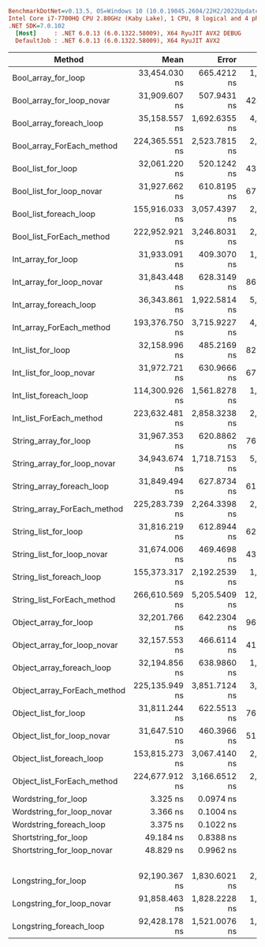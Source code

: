 ``` ini

BenchmarkDotNet=v0.13.5, OS=Windows 10 (10.0.19045.2604/22H2/2022Update)
Intel Core i7-7700HQ CPU 2.80GHz (Kaby Lake), 1 CPU, 8 logical and 4 physical cores
.NET SDK=7.0.102
  [Host]     : .NET 6.0.13 (6.0.1322.58009), X64 RyuJIT AVX2 DEBUG
  DefaultJob : .NET 6.0.13 (6.0.1322.58009), X64 RyuJIT AVX2


```
|                      Method |           Mean |         Error |         StdDev |         Median | Allocated |
|---------------------------- |---------------:|--------------:|---------------:|---------------:|----------:|
|         Bool_array_for_loop |  33,454.030 ns |   665.4212 ns |  1,832.7634 ns |  32,793.500 ns |         - |
|   Bool_array_for_loop_novar |  31,909.607 ns |   507.9431 ns |    424.1555 ns |  32,127.820 ns |         - |
|     Bool_array_foreach_loop |  35,158.557 ns | 1,692.6355 ns |  4,990.7739 ns |  32,400.488 ns |         - |
|   Bool_array_ForEach_method | 224,365.551 ns | 2,523.7815 ns |  2,107.4718 ns | 225,170.520 ns |         - |
|          Bool_list_for_loop |  32,061.220 ns |   520.1242 ns |    434.3272 ns |  32,214.752 ns |         - |
|    Bool_list_for_loop_novar |  31,927.662 ns |   610.8195 ns |    678.9243 ns |  31,598.123 ns |         - |
|      Bool_list_foreach_loop | 155,916.033 ns | 3,057.4397 ns |  2,859.9310 ns | 154,483.557 ns |         - |
|    Bool_list_ForEach_method | 222,952.921 ns | 3,246.8031 ns |  2,878.2064 ns | 223,290.417 ns |         - |
|          Int_array_for_loop |  31,933.091 ns |   409.3070 ns |  1,026.8713 ns |  31,594.849 ns |         - |
|    Int_array_for_loop_novar |  31,843.448 ns |   628.3149 ns |    860.0446 ns |  31,482.251 ns |         - |
|      Int_array_foreach_loop |  36,343.861 ns | 1,922.5814 ns |  5,668.7746 ns |  32,578.275 ns |         - |
|    Int_array_ForEach_method | 193,376.750 ns | 3,715.9227 ns |  4,130.2382 ns | 194,005.664 ns |         - |
|           Int_list_for_loop |  32,158.996 ns |   485.2169 ns |    823.9352 ns |  32,127.032 ns |         - |
|     Int_list_for_loop_novar |  31,972.721 ns |   630.9666 ns |    675.1271 ns |  32,057.886 ns |         - |
|       Int_list_foreach_loop | 114,300.926 ns | 1,561.8278 ns |  1,384.5197 ns | 113,715.900 ns |         - |
|     Int_list_ForEach_method | 223,632.481 ns | 2,858.3238 ns |  2,386.8298 ns | 222,402.063 ns |         - |
|       String_array_for_loop |  31,967.353 ns |   620.8862 ns |    762.5040 ns |  31,894.061 ns |         - |
| String_array_for_loop_novar |  34,943.674 ns | 1,718.7153 ns |  5,040.6946 ns |  32,353.598 ns |         - |
|   String_array_foreach_loop |  31,849.494 ns |   627.8734 ns |    616.6556 ns |  31,571.600 ns |         - |
| String_array_ForEach_method | 225,283.739 ns | 2,264.3398 ns |  2,223.8845 ns | 224,358.911 ns |         - |
|        String_list_for_loop |  31,816.219 ns |   612.8944 ns |    629.3974 ns |  31,500.226 ns |         - |
|  String_list_for_loop_novar |  31,674.006 ns |   469.4698 ns |    439.1423 ns |  31,405.908 ns |         - |
|    String_list_foreach_loop | 155,373.317 ns | 2,192.2539 ns |  1,943.3760 ns | 154,579.333 ns |         - |
|  String_list_ForEach_method | 266,610.569 ns | 5,205.5409 ns | 12,963.6032 ns | 262,751.538 ns |         - |
|       Object_array_for_loop |  32,201.766 ns |   642.2304 ns |    961.2603 ns |  32,207.382 ns |         - |
| Object_array_for_loop_novar |  32,157.553 ns |   466.6114 ns |    413.6389 ns |  32,190.854 ns |         - |
|   Object_array_foreach_loop |  32,194.856 ns |   638.9860 ns |  1,347.8384 ns |  31,983.646 ns |         - |
| Object_array_ForEach_method | 225,135.949 ns | 3,851.7124 ns |  3,216.3543 ns | 225,007.324 ns |         - |
|        Object_list_for_loop |  31,811.244 ns |   622.5513 ns |    764.5489 ns |  31,493.530 ns |         - |
|  Object_list_for_loop_novar |  31,647.510 ns |   460.3966 ns |    511.7296 ns |  31,429.620 ns |         - |
|    Object_list_foreach_loop | 153,815.273 ns | 3,067.4140 ns |  2,719.1826 ns | 155,007.117 ns |         - |
|  Object_list_ForEach_method | 224,677.912 ns | 3,166.6512 ns |  2,644.2971 ns | 223,132.483 ns |         - |
|         Wordstring_for_loop |       3.325 ns |     0.0974 ns |      0.0957 ns |       3.276 ns |         - |
|   Wordstring_for_loop_novar |       3.366 ns |     0.1004 ns |      0.0986 ns |       3.315 ns |         - |
|     Wordstring_foreach_loop |       3.375 ns |     0.1022 ns |      0.1049 ns |       3.313 ns |         - |
|        Shortstring_for_loop |      49.184 ns |     0.8388 ns |      1.5337 ns |      48.670 ns |         - |
|  Shortstring_for_loop_novar |      48.829 ns |     0.9962 ns |      1.0230 ns |      49.204 ns |         - |
|                             |                |               |                |                |         - |
|         Longstring_for_loop |  92,190.367 ns | 1,830.6021 ns |  2,443.8013 ns |  90,939.130 ns |         - |
|   Longstring_for_loop_novar |  91,858.463 ns | 1,828.2228 ns |  1,956.1779 ns |  90,650.037 ns |         - |
|     Longstring_foreach_loop |  92,428.178 ns | 1,521.0076 ns |  1,422.7515 ns |  92,998.749 ns |         - |
